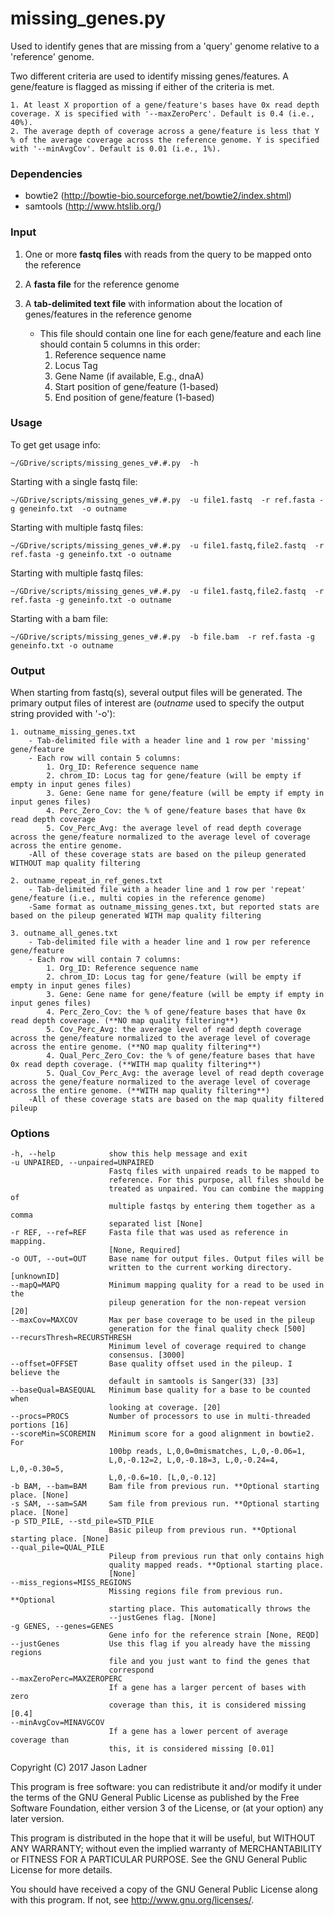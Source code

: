 # missing_genes.py
Used to identify genes that are missing from a 'query' genome relative to a 'reference' genome.

Two different criteria are used to identify missing genes/features. A gene/feature is flagged as missing if either of the criteria is met.

    1. At least X proportion of a gene/feature's bases have 0x read depth coverage. X is specified with '--maxZeroPerc'. Default is 0.4 (i.e., 40%).
    2. The average depth of coverage across a gene/feature is less that Y % of the average coverage across the reference genome. Y is specified with '--minAvgCov'. Default is 0.01 (i.e., 1%). 

### Dependencies
- bowtie2 (http://bowtie-bio.sourceforge.net/bowtie2/index.shtml)
- samtools (http://www.htslib.org/)


### Input

1. One or more **fastq files** with reads from the query to be mapped onto the reference

2. A **fasta file** for the reference genome

3. A **tab-delimited text file** with information about the location of genes/features in the reference genome
    - This file should contain one line for each gene/feature and each line should contain 5 columns in this order:
        1. Reference sequence name
        2. Locus Tag
        3. Gene Name (if available, E.g., dnaA)
        3. Start position of gene/feature (1-based) 
        4. End position of gene/feature (1-based)

### Usage

To get get usage info:
```
~/GDrive/scripts/missing_genes_v#.#.py  -h
```

Starting with a single fastq file:
```
~/GDrive/scripts/missing_genes_v#.#.py  -u file1.fastq  -r ref.fasta -g geneinfo.txt  -o outname
```

Starting with multiple fastq files:
```
~/GDrive/scripts/missing_genes_v#.#.py  -u file1.fastq,file2.fastq  -r ref.fasta -g geneinfo.txt -o outname
```

Starting with multiple fastq files:
```
~/GDrive/scripts/missing_genes_v#.#.py  -u file1.fastq,file2.fastq  -r ref.fasta -g geneinfo.txt -o outname
```

Starting with a bam file:
```
~/GDrive/scripts/missing_genes_v#.#.py  -b file.bam  -r ref.fasta -g geneinfo.txt -o outname
```


### Output

When starting from fastq(s), several output files will be generated. The primary output files of interest are (_outname_ used to specify the output string provided with '-o'):
    
    1. outname_missing_genes.txt
        - Tab-delimited file with a header line and 1 row per 'missing' gene/feature
        - Each row will contain 5 columns:
            1. Org_ID: Reference sequence name
            2. chrom_ID: Locus tag for gene/feature (will be empty if empty in input genes files)
            3. Gene: Gene name for gene/feature (will be empty if empty in input genes files)
            4. Perc_Zero_Cov: the % of gene/feature bases that have 0x read depth coverage
            5. Cov_Perc_Avg: the average level of read depth coverage across the gene/feature normalized to the average level of coverage across the entire genome.
        -All of these coverage stats are based on the pileup generated WITHOUT map quality filtering
        
    2. outname_repeat_in_ref_genes.txt
        - Tab-delimited file with a header line and 1 row per 'repeat' gene/feature (i.e., multi copies in the reference genome)
        -Same format as outname_missing_genes.txt, but reported stats are based on the pileup generated WITH map quality filtering

    3. outname_all_genes.txt
        - Tab-delimited file with a header line and 1 row per reference gene/feature
        - Each row will contain 7 columns:
            1. Org_ID: Reference sequence name
            2. chrom_ID: Locus tag for gene/feature (will be empty if empty in input genes files)
            3. Gene: Gene name for gene/feature (will be empty if empty in input genes files)
            4. Perc_Zero_Cov: the % of gene/feature bases that have 0x read depth coverage. (**NO map quality filtering**)
            5. Cov_Perc_Avg: the average level of read depth coverage across the gene/feature normalized to the average level of coverage across the entire genome. (**NO map quality filtering**)
            4. Qual_Perc_Zero_Cov: the % of gene/feature bases that have 0x read depth coverage. (**WITH map quality filtering**)
            5. Qual_Cov_Perc_Avg: the average level of read depth coverage across the gene/feature normalized to the average level of coverage across the entire genome. (**WITH map quality filtering**)
        -All of these coverage stats are based on the map quality filtered pileup

### Options

  ```
  -h, --help            show this help message and exit
  -u UNPAIRED, --unpaired=UNPAIRED
                        Fastq files with unpaired reads to be mapped to
                        reference. For this purpose, all files should be
                        treated as unpaired. You can combine the mapping of
                        multiple fastqs by entering them together as a comma
                        separated list [None]
  -r REF, --ref=REF     Fasta file that was used as reference in mapping.
                        [None, Required]
  -o OUT, --out=OUT     Base name for output files. Output files will be
                        written to the current working directory. [unknownID]
  --mapQ=MAPQ           Minimum mapping quality for a read to be used in the
                        pileup generation for the non-repeat version [20]
  --maxCov=MAXCOV       Max per base coverage to be used in the pileup
                        generation for the final quality check [500]
  --recursThresh=RECURSTHRESH
                        Minimum level of coverage required to change
                        consensus. [3000]
  --offset=OFFSET       Base quality offset used in the pileup. I believe the
                        default in samtools is Sanger(33) [33]
  --baseQual=BASEQUAL   Minimum base quality for a base to be counted when
                        looking at coverage. [20]
  --procs=PROCS         Number of processors to use in multi-threaded portions [16]
  --scoreMin=SCOREMIN   Minimum score for a good alignment in bowtie2. For
                        100bp reads, L,0,0=0mismatches, L,0,-0.06=1,
                        L,0,-0.12=2, L,0,-0.18=3, L,0,-0.24=4, L,0,-0.30=5,
                        L,0,-0.6=10. [L,0,-0.12]
  -b BAM, --bam=BAM     Bam file from previous run. **Optional starting place. [None]
  -s SAM, --sam=SAM     Sam file from previous run. **Optional starting place. [None]
  -p STD_PILE, --std_pile=STD_PILE
                        Basic pileup from previous run. **Optional starting place. [None]
  --qual_pile=QUAL_PILE
                        Pileup from previous run that only contains high
                        quality mapped reads. **Optional starting place.
                        [None]
  --miss_regions=MISS_REGIONS
                        Missing regions file from previous run. **Optional
                        starting place. This automatically throws the
                        --justGenes flag. [None]
  -g GENES, --genes=GENES
                        Gene info for the reference strain [None, REQD]
  --justGenes           Use this flag if you already have the missing regions
                        file and you just want to find the genes that
                        correspond
  --maxZeroPerc=MAXZEROPERC
                        If a gene has a larger percent of bases with zero
                        coverage than this, it is considered missing [0.4]
  --minAvgCov=MINAVGCOV
                        If a gene has a lower percent of average coverage than
                        this, it is considered missing [0.01]
  ```



Copyright (C) 2017  Jason Ladner

This program is free software: you can redistribute it and/or modify
it under the terms of the GNU General Public License as published by
the Free Software Foundation, either version 3 of the License, or
(at your option) any later version.

This program is distributed in the hope that it will be useful,
but WITHOUT ANY WARRANTY; without even the implied warranty of
MERCHANTABILITY or FITNESS FOR A PARTICULAR PURPOSE.  See the
GNU General Public License for more details.

You should have received a copy of the GNU General Public License
along with this program.  If not, see <http://www.gnu.org/licenses/>.
